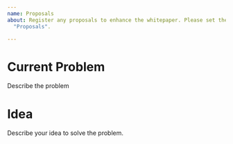 ```yaml
---
name: Proposals
about: Register any proposals to enhance the whitepaper. Please set the project label
  "Proposals".

---
```


# Current Problem

Describe the problem

# Idea

Describe your idea to solve the problem.
